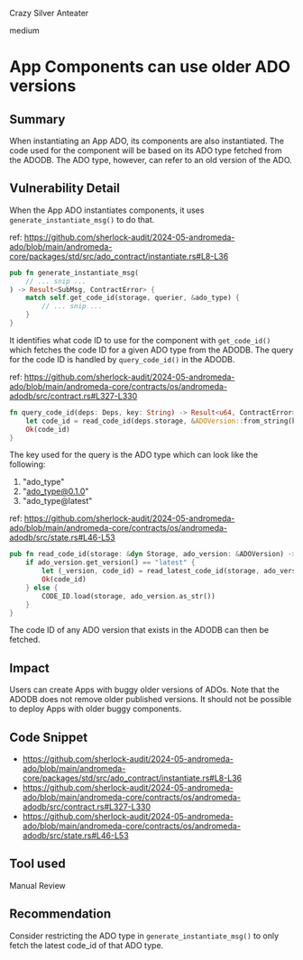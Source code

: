 Crazy Silver Anteater

medium

# App Components can use older ADO versions

## Summary
When instantiating an App ADO, its components are also instantiated. The code used for the component will be based on its ADO type fetched from the ADODB. The ADO type, however, can refer to an old version of the ADO.

## Vulnerability Detail

When the App ADO instantiates components, it uses `generate_instantiate_msg()` to do that.

ref: https://github.com/sherlock-audit/2024-05-andromeda-ado/blob/main/andromeda-core/packages/std/src/ado_contract/instantiate.rs#L8-L36
```rust
pub fn generate_instantiate_msg(
    // ... snip ...
) -> Result<SubMsg, ContractError> {
    match self.get_code_id(storage, querier, &ado_type) {
        // ... snip ...
    }
}
```

It identifies what code ID to use for the component with `get_code_id()` which fetches the code ID for a given ADO type from the ADODB. The query for the code ID is handled by `query_code_id()` in the ADODB.

ref: https://github.com/sherlock-audit/2024-05-andromeda-ado/blob/main/andromeda-core/contracts/os/andromeda-adodb/src/contract.rs#L327-L330
```rust
fn query_code_id(deps: Deps, key: String) -> Result<u64, ContractError> {
    let code_id = read_code_id(deps.storage, &ADOVersion::from_string(key))?;
    Ok(code_id)
}
```

The key used for the query is the ADO type which can look like the following:
1. "ado_type"
2. "ado_type@0.1.0"
3. "ado_type@latest"

ref: https://github.com/sherlock-audit/2024-05-andromeda-ado/blob/main/andromeda-core/contracts/os/andromeda-adodb/src/state.rs#L46-L53
```rust
pub fn read_code_id(storage: &dyn Storage, ado_version: &ADOVersion) -> StdResult<u64> {
    if ado_version.get_version() == "latest" {
        let (_version, code_id) = read_latest_code_id(storage, ado_version.get_type())?;
        Ok(code_id)
    } else {
        CODE_ID.load(storage, ado_version.as_str())
    }
}
```

The code ID of any ADO version that exists in the ADODB can then be fetched.

## Impact
Users can create Apps with buggy older versions of ADOs. Note that the ADODB does not remove older published versions. It should not be possible to deploy Apps with older buggy components.

## Code Snippet
- https://github.com/sherlock-audit/2024-05-andromeda-ado/blob/main/andromeda-core/packages/std/src/ado_contract/instantiate.rs#L8-L36
- https://github.com/sherlock-audit/2024-05-andromeda-ado/blob/main/andromeda-core/contracts/os/andromeda-adodb/src/contract.rs#L327-L330
- https://github.com/sherlock-audit/2024-05-andromeda-ado/blob/main/andromeda-core/contracts/os/andromeda-adodb/src/state.rs#L46-L53

## Tool used
Manual Review

## Recommendation
Consider restricting the ADO type in `generate_instantiate_msg()` to only fetch the latest code_id of that ADO type. 